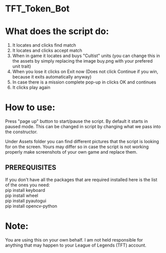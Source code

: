 # TFT_Token_Bot
# What does the script do:
  1. It locates and clicks find match
  2. It locates and clicks accept match
  3. When in game it locates and buys "Cultist" units (you can change this in the assets by simply replacing the image buy.png with your prefered unit trait)
  4. When you lose it clicks on Exit now (Does not click Continue if you win, because it exits automatically anyway)
  5. In case there is a mission complete pop-up in clicks OK and continues
  6. It clicks play again
  
# How to use:
  Press "page up" button to start/pause the script. By default it starts in paused mode. This can be changed in script by changing what we pass into the constructor.
  
  Under Assets folder you can find different pictures that the script is looking for on the screen. Yours may differ so in case the script is not working properly make screenshots of your own game and replace them.

## PREREQUISITES
  If you don't have all the packages that are required installed here is the list of the ones you need:    
    pip install keyboard  
    pip install wheel  
    pip install pyautogui  
    pip install opencv-python

# Note:
You are using this on your own behalf. I am not held responsible for anything that may happen to your League of Legends (TFT) account.
